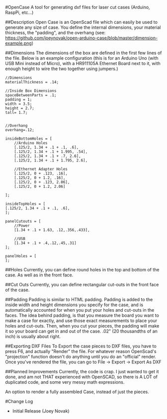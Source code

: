 #OpenCase
A tool for generating dxf files for laser cut cases (Arduino, RaspPi, etc...)

##Description
Open Case is an OpenScad file which can easily be used to generate any size of case.  You define the internal dimensions, your material thickness, the "padding", and the overhang (see: https://github.com/joeynovak/open-arduino-case/blob/master/dimension-example.png)

##Dimensions
The dimensions of the box are defined in the first few lines of the file.  Below is an example configuration (this is for an Arduino Uno (with USB Mini instead of Micro), with a HR911105A Ethernet Board next to it, with enough height to wire the two together using jumpers.)  

	//Dimensions
	materialThickness = .14;
	
	//Inside Box Dimensions
	spaceBetweenParts = .1;
	padding = 1;
	width = 3.5;
	height = 2.7;
	tall= 1.7;
	
	
	//Overhang
	overhang=.12;
	
	insideBottomHoles = [
	    //Arduino Holes
	    [.125/2, 1.34 + .1 + .1, .6],
	    [.125/2, 1.34 + .1 + 1.995, .54],
	    [.125/2, 1.34 + .1 + .7, 2.6],
	    [.125/2, 1.34 + .1 + 1.795, 2.6],
	    
	    //Ethernet Adapter Holes
	    [.125/2, 0 + .123, .16],
	    [.125/2, 0 + 1.2, .16],
	    [.125/2, 0 + .123, 2.06],
	    [.125/2, 0 + 1.2, 2.06]
	    
	];
	
	insideTopHoles = [
	[.125/2, 1.34 + .1 + .1, .6],
	];
	
	panelCutouts = [
	    //Power
	    [1.34 + .1 + 1.63, .12,.356,.433],
	    
	    //USB
	    [1.34 + .1 + .4,.12,.45,.31]    
	];
	
	panelHoles = [    
	];

##Holes
Currently, you can define round holes in the top and bottom of the case. As well as in the front face.

##Cut Outs
Currently, you can define rectangular cut-outs in the front face of the case.   
 
##Padding
Padding is similar to HTML padding.  Padding is added to the inside width and height dimensions you specify for the case, and is automatically accounted for when you put your holes and cut-outs in the faces.  The idea behind padding, is that you measure the board you want to make a case for exactly, and use those exact measurements to place your holes and cut-outs.  Then, when you cut your pieces, the padding will make it so your board can get in and out of the case.  .02" (20 thousandths of an inch) is usually about right. 

##Exporting DXF Files
To Export the case pieces to DXF files, you have to press F6, and actually "Render" the file.  For whatever reason OpenScad's "projection" function doesn't do anything until you do an "official" render.  Once you've rendered the file, you can go to File -> Export -> Export As DXF

##Planned Improvements
Currently, the code is crap.  I just wanted to get it done, and am not THAT experienced with OpenSCAD, so there is A LOT of duplicated code, and some very messy math expressions.  

An option to render a fully assembled Case, instead of just the pieces.

#Change Log
* Initial Release (Joey Novak)